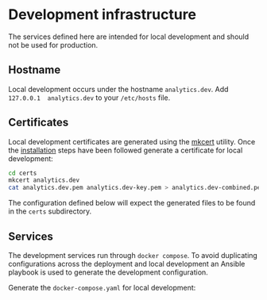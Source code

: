 # Development infrastructure

The services defined here are intended for local development and should not be used for production.

## Hostname

Local development occurs under the hostname `analytics.dev`. Add `127.0.0.1  analytics.dev` to your
`/etc/hosts` file.

## Certificates

Local development certificates are generated using the [mkcert](https://github.com/FiloSottile/mkcert)
utility. Once the [installation](https://github.com/FiloSottile/mkcert?tab=readme-ov-file#installation)
steps have been followed generate a certificate for local development:

```sh
cd certs
mkcert analytics.dev
cat analytics.dev.pem analytics.dev-key.pem > analytics.dev-combined.pem
```

The configuration defined below will expect the generated files to be found in the `certs` subdirectory.

## Services

The development services run through `docker compose`. To avoid duplicating configurations across
the deployment and local development an Ansible playbook is used to generate the development
configuration.

Generate the `docker-compose.yaml` for local development:

```sh
```
